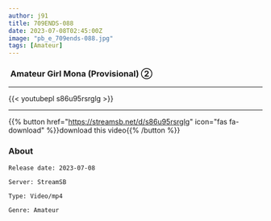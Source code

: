 ```yaml
---
author: j91
title: 709ENDS-088
date: 2023-07-08T02:45:00Z
image: "pb_e_709ends-088.jpg"
tags: [Amateur]
---
```


###  Amateur Girl Mona (Provisional) ②
___

{{< youtubepl s86u95rsrglg >}}
___

{{% button href="https://streamsb.net/d/s86u95rsrglg" icon="fas fa-download" %}}download this video{{% /button %}}
### About

`Release date: 2023-07-08`

`Server: StreamSB`

`Type: Video/mp4`

`Genre:	Amateur`